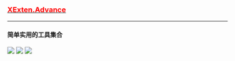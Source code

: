 ### [<font color=red>XExten.Advance</font>](https://github.com/EmilyEdna/Synctool/blob/master/README.md)
--------------
#### 简单实用的工具集合
[![](https://img.shields.io/badge/build-success-brightgreen.svg)](https://github.com/EmilyEdna/XExten.Advance)
[![](https://img.shields.io/badge/nuget-v2.2.2.2-blue.svg)](https://www.nuget.org/packages/XExten.Advance/2.2.2.2)
![](https://img.shields.io/badge/Download-45K-brightgreen)


